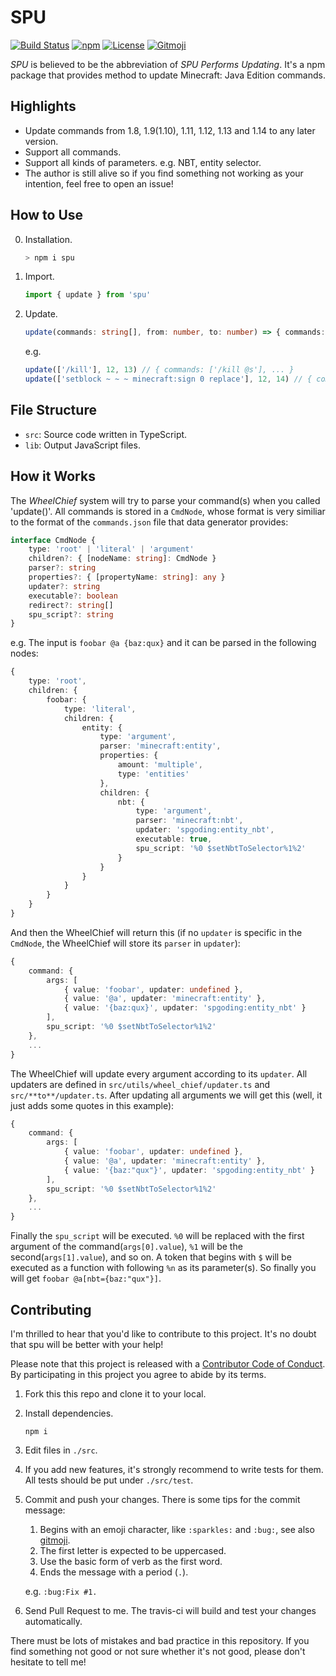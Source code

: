 # SPU

[![Build Status](https://img.shields.io/travis/com/SPGoding/spu.svg?style=flat-square)](https://travis-ci.com/SPGoding/spu)
[![npm](https://img.shields.io/npm/v/spu.svg?style=flat-square)](https://img.shields.io/npm/v/spu/latest.svg)
[![License](https://img.shields.io/github/license/SPGoding/spu.svg?style=flat-square)](https://github.com/SPGoding/spu/blob/master/LICENSE)
[![Gitmoji](https://img.shields.io/badge/gitmoji-%20😜%20😍-FFDD67.svg?style=flat-square)](https://gitmoji.carloscuesta.me/)


*SPU* is believed to be the abbreviation of *SPU Performs Updating*. It's a npm package that provides method to update Minecraft: Java Edition commands.

## Highlights

- Update commands from 1.8, 1.9(1.10), 1.11, 1.12, 1.13 and 1.14 to any later version.
- Support all commands.
- Support all kinds of parameters. e.g. NBT, entity selector.
- The author is still alive so if you find something not working as your intention, feel free to open an issue!

## How to Use

0. Installation.
    ```Bash
    > npm i spu
    ```
1. Import.
    ```TypeScript
    import { update } from 'spu'
    ```
2. Update.
    ```TypeScript
    update(commands: string[], from: number, to: number) => { commands: string[], logs: string[], state: 'success' | 'warning' | 'error'}
    ```
    e.g.
    ```TypeScript
    update(['/kill'], 12, 13) // { commands: ['/kill @s'], ... }
    update(['setblock ~ ~ ~ minecraft:sign 0 replace'], 12, 14) // { commands: ['setblock ~ ~ ~ minecraft:oak_sign replace'], ... }
    ```

## File Structure

- `src`: Source code written in TypeScript.
- `lib`: Output JavaScript files.

## How it Works

The *WheelChief* system will try to parse your command(s) when you called 'update()'. All commands is stored in a `CmdNode`, whose format is very similiar to the format of the `commands.json` file that data generator provides:

```TypeScript
interface CmdNode {
    type: 'root' | 'literal' | 'argument'
    children?: { [nodeName: string]: CmdNode }
    parser?: string
    properties?: { [propertyName: string]: any }
    updater?: string
    executable?: boolean
    redirect?: string[]
    spu_script?: string
}
```

e.g. The input is `foobar @a {baz:qux}` and it can be parsed in the following nodes:

```TypeScript
{
    type: 'root',
    children: {
        foobar: {
            type: 'literal',
            children: {
                entity: {
                    type: 'argument',
                    parser: 'minecraft:entity',
                    properties: {
                        amount: 'multiple',
                        type: 'entities'
                    },
                    children: {
                        nbt: {
                            type: 'argument',
                            parser: 'minecraft:nbt',
                            updater: 'spgoding:entity_nbt',
                            executable: true,
                            spu_script: '%0 $setNbtToSelector%1%2'
                        }
                    }
                }
            }
        }
    }
}
```

And then the WheelChief will return this (if no `updater` is specific in the `CmdNode`, the WheelChief will store its `parser` in `updater`):

```TypeScript
{
    command: {
        args: [
            { value: 'foobar', updater: undefined }, 
            { value: '@a', updater: 'minecraft:entity' }, 
            { value: '{baz:qux}', updater: 'spgoding:entity_nbt' }
        ],
        spu_script: '%0 $setNbtToSelector%1%2'
    },
    ...
}
```

The WheelChief will update every argument according to its `updater`. All updaters are defined in `src/utils/wheel_chief/updater.ts` and `src/**to**/updater.ts`. After updating all arguments we will get this (well, it just adds some quotes in this example):


```TypeScript
{
    command: {
        args: [
            { value: 'foobar', updater: undefined }, 
            { value: '@a', updater: 'minecraft:entity' }, 
            { value: '{baz:"qux"}', updater: 'spgoding:entity_nbt' }
        ],
        spu_script: '%0 $setNbtToSelector%1%2'
    },
    ...
}
```

Finally the `spu_script` will be executed. `%0` will be replaced with the first argument of the command(`args[0].value`), `%1` will be the second(`args[1].value`), and so on. A token that begins with `$` will be executed as a function with following `%n` as its parameter(s). So finally you will get `foobar @a[nbt={baz:"qux"}]`.

## Contributing

I'm thrilled to hear that you'd like to contribute to this project. It's no doubt that spu will be better with your help!

Please note that this project is released with a [Contributor Code of Conduct](https://www.contributor-covenant.org/). By participating in this project you agree to abide by its terms.

1.  Fork this this repo and clone it to your local.

2.  Install dependencies.

    `npm i`

3.  Edit files in `./src`.

4.  If you add new features, it's strongly recommend to write tests for them. All tests should be put under `./src/test`.

5.  Commit and push your changes. There is some tips for the commit message:
    1. Begins with an emoji character, like `:sparkles:` and `:bug:`, see also [gitmoji](http://gitmoji.carloscuesta.me/).
    2. The first letter is expected to be uppercased.
    3. Use the basic form of verb as the first word.
    4. Ends the message with a period (`.`).

    e.g. `:bug:Fix #1.`

6.  Send Pull Request to me. The travis-ci will build and test your changes automatically.

There must be lots of mistakes and bad practice in this repository. If you find something not good or not sure whether it's not good, please don't hesitate to tell me!
